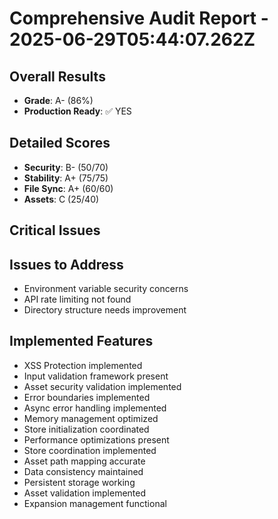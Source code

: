 # Comprehensive Audit Report - 2025-06-29T05:44:07.262Z

## Overall Results
- **Grade**: A- (86%)
- **Production Ready**: ✅ YES

## Detailed Scores
- **Security**: B- (50/70)
- **Stability**: A+ (75/75)
- **File Sync**: A+ (60/60)
- **Assets**: C (25/40)

## Critical Issues


## Issues to Address
- Environment variable security concerns
- API rate limiting not found
- Directory structure needs improvement

## Implemented Features
- XSS Protection implemented
- Input validation framework present
- Asset security validation implemented
- Error boundaries implemented
- Async error handling implemented
- Memory management optimized
- Store initialization coordinated
- Performance optimizations present
- Store coordination implemented
- Asset path mapping accurate
- Data consistency maintained
- Persistent storage working
- Asset validation implemented
- Expansion management functional
